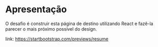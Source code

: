 # Apresentação

O desafio é construir esta página de destino utilizando React e fazê-la parecer o mais próximo possível do design.

link: https://startbootstrap.com/previews/resume
